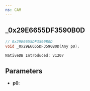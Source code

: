 ```yaml
---
ns: CAM
---
```

## _0x29E6655DF3590B0D

```c
// 0x29E6655DF3590B0D
void _0x29E6655DF3590B0D(Any p0);
```

```
NativeDB Introduced: v1207
```

## Parameters
* **p0**:
